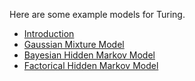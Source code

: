 Here are some example models for Turing.

- [Introduction](https://nbviewer.jupyter.org/github/yebai/Turing.jl/blob/master/notebooks/Introduction.ipynb)
- [Gaussian Mixture Model](https://nbviewer.jupyter.org/github/yebai/Turing.jl/blob/master/notebooks/GMM.ipynb)
- [Bayesian Hidden Markov Model](https://nbviewer.jupyter.org/github/yebai/Turing.jl/blob/master/notebooks/BayesHmm.ipynb)
- [Factorical Hidden Markov Model](https://nbviewer.jupyter.org/github/yebai/Turing.jl/blob/master/notebooks/FHMM.ipynb)
